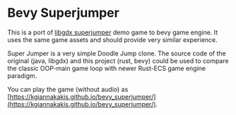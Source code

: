 # Bevy Superjumper

This is a port of [libgdx superjumper](https://github.com/libgdx/libgdx-demo-superjumper) demo game to bevy game engine. It uses the same game assets and should provide very similar experience.

Super Jumper is a very simple Doodle Jump clone. The source code of the original (java, libgdx) and this project (rust, bevy) could be used to compare the classic OOP-main game loop with newer Rust-ECS game engine paradigm.

You can play the game (without audio) as [https://kgiannakakis.github.io/bevy_superjumper/](https://kgiannakakis.github.io/bevy_superjumper/).